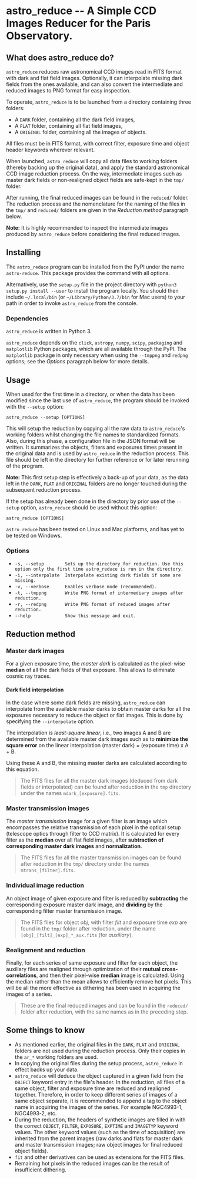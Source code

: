 # astro_reduce -- A Simple CCD Images Reducer for the Paris Observatory.

## What does astro_reduce do?

`astro_reduce` reduces raw astronomical CCD images read in FITS format with dark and flat field images. Optionally, it can interpolate missing dark fields from the ones available, and can also convert the intermediate and reduced images to PNG format for easy inspection.

To operate, `astro_reduce` is to be launched from a directory containing three folders:
- A `DARK` folder, containing all the dark field images,
- A `FLAT` folder, containing all flat field images,
- A `ORIGINAL` folder, containing all the images of objects.

All files must be in FITS format, with correct filter, exposure time and object header keywords wherever relevant.

When launched, `astro_reduce` will copy all data files to working folders (thereby backing up the original data), and apply the standard astronomical CCD image reduction process. On the way, intermediate images such as master dark fields or non-realigned object fields are safe-kept in the `tmp/` folder.

After running, the final reduced images can be found in the `reduced/` folder. The reduction process and the nomenclature for the naming of the files in the `tmp/` and `reduced/` folders are given in the _Reduction method_ paragraph below.

__Note:__ It is highly recommended to inspect the intermediate images produced by `astro_reduce` before considering the final reduced images.

## Installing
The `astro_reduce` program can be installed from the PyPI under the name `astro-reduce`. This package provides the command with all options.

Alternatively, use the `setup.py` file in the project directory with `python3 setup.py install --user` to install the program locally. You should then include `~/.local/bin` (or `~/Library/Python/3.7/bin` for Mac users) to your path in order to invoke `astro_reduce` from the console.

### Dependencies
`astro_reduce` is written in Python 3.

`astro_reduce` depends on the `click`, `astropy`, `numpy`, `scipy`, `packaging` and `matplotlib` Python packages, which are all available through the PyPI. The `matplotlib` package in only necessary when using the `--tmppng` and `redpng` options; see the _Options_ paragraph below for more details.

## Usage
When used for the first time in a directory, or when the data has been modified since the last use of `astro_reduce`, the program should be invoked with the `--setup` option:

`astro_reduce --setup [OPTIONS]`

This will setup the reduction by copying all the raw data to `astro_reduce`'s working folders whilst changing the file names to standardized formats. Also, during this phase, a configuration file in the JSON format will be written. It summarizes the objects, filters and exposures times present in the original data and is used by `astro_reduce` in the reduction process. This file should be left in the directory for further reference or for later rerunning of the program.

__Note:__ This first setup step is effectively a back-up of your data, as the data left in the `DARK`, `FLAT` and `ORIGINAL` folders are no longer touched during the subsequent reduction process.

If the setup has already been done in the directory by prior use of the `--setup` option, `astro_reduce` should be used without this option:

`astro_reduce [OPTIONS]`

`astro_reduce` has been tested on Linux and Mac platforms, and has yet to be tested on Windows.

### Options
- `-s, --setup        Sets up the directory for reduction. Use this option only the first time astro_reduce is run in the directory.`
- `-i, --interpolate  Interpolate existing dark fields if some are missing.`
- `-v, --verbose      Enables verbose mode (recommended).`
- `-t, --tmppng       Write PNG format of intermediary images after reduction.`
- `-r, --redpng       Write PNG format of reduced images after reduction.`
- `--help             Show this message and exit.`


## Reduction method
### Master dark images
For a given exposure time, the _master dark_ is calculated as the pixel-wise __median__ of all the dark fields of that exposure. This allows to eliminate cosmic ray traces.

#### Dark field interpolation
In the case where some dark fields are missing, `astro_reduce` can interpolate from the available master darks to obtain master darks for all the exposures necessary to reduce the object or flat images. This is done by specifying the `--interpolate` option.

The interpolation is _least-square linear_, i.e., two images A and B are determined from the available master dark images such as to __minimize the square error__ on the linear interpolation (master dark) = (exposure time) x A + B.

Using these A and B, the missing master darks are calculated according to this equation.

>The FITS files for all the master dark images (deduced from dark fields or interpolated) can be found after reduction in the `tmp` directory under the names `mdark_[exposure].fits`.

### Master transmission images
The _master transmission_ image for a given filter is an image which encompasses the relative transmission of each pixel in the optical setup (telescope optics through filter to CCD matrix). It is calculated for every filter as the __median__ over all flat field images, after __subtraction of corresponding master dark images__ and __normalization__.

>The FITS files for all the master transmission images can be found after reduction in the `tmp/` directory under the names `mtrans_[filter].fits`.

### Individual image reduction
An object image of given exposure and filter is reduced by __subtracting__ the corresponding exposure master dark image, and __dividing__ by the corresponding filter master transmission image.

>The FITS files for object _obj_, with filter _filt_ and exposure time _exp_ are found in the `tmp/` folder after reduction, under the name `[obj]_[filt]_[exp]_*_aux.fits` (for _auxiliary_).

### Realignment and reduction
Finally, for each series of same exposure and filter for each object, the auxiliary files are realigned through optimization of their __mutual cross-correlations__, and then their pixel-wise __median__ image is calculated. Using the median rather than the mean allows to efficiently remove hot pixels. This will be all the more effective as dithering has been used in acquiring the images of a series.

>These are the final reduced images and can be found in the `reduced/` folder after reduction, with the same names as in the preceding step.

## Some things to know
- As mentioned earlier, the original files in the `DARK`, `FLAT` and `ORIGINAL` folders are not used during the reduction process. Only their copies in the `ar_*` working folders are used.
- In copying the original files during the setup process, `astro_reduce` in effect backs up your data.
- `astro_reduce` will deduce the object captured in a given field from the `OBJECT` keyword entry in the file's header. In the reduction, all files of a same object, filter and exposure time are reduced and realigned together. Therefore, in order to keep different series of images of a same object separate, it is recommended to append a tag to the object name in acquiring the images of the series. For example NGC4993-1, NGC4993-2, etc.
- During the reduction, the headers of synthetic images are filled in with the correct `OBJECT`, `FILTER`, `EXPOSURE`, `EXPTIME` and `IMAGETYP` keyword values. The other keyword values (such as the time of acquisition) are inherited from the parent images (raw darks and flats for master dark and master transmission images; raw object images for final reduced object fields).
- `fit` and other derivatives can be used as extensions for the FITS files.
- Remaining hot pixels in the reduced images can be the result of insufficient dithering.
